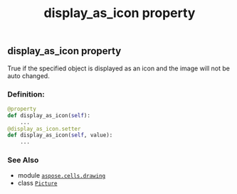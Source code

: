 ﻿---
title: display_as_icon property
second_title: Aspose.Cells for Python via .NET API References
description: 
type: docs
weight: 400
url: /aspose.cells.drawing/picture/display_as_icon/
is_root: false
---

## display_as_icon property


True if the specified object is displayed as an icon 
and the image will not be auto changed.
### Definition:
```python
@property
def display_as_icon(self):
    ...
@display_as_icon.setter
def display_as_icon(self, value):
    ...
```

### See Also
* module [`aspose.cells.drawing`](../../)
* class [`Picture`](/cells/python-net/aspose.cells.drawing/picture)
